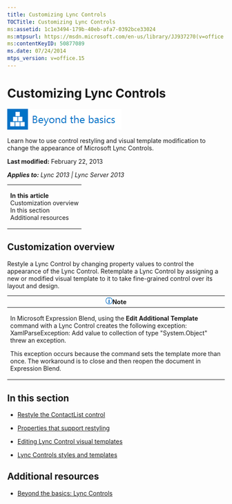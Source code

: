 ```yaml
---
title: Customizing Lync Controls
TOCTitle: Customizing Lync Controls
ms:assetid: 1c1e3494-179b-40eb-afa7-0392bce33024
ms:mtpsurl: https://msdn.microsoft.com/en-us/library/JJ937270(v=office.15)
ms:contentKeyID: 50877089
ms.date: 07/24/2014
mtps_version: v=office.15
---
```


# Customizing Lync Controls

![Beyond the basics topic](images/JJ937254.mod_icon_beyondbasics_long(Office.15).png "Beyond the basics topic")

Learn how to use control restyling and visual template modification to change the appearance of Microsoft Lync Controls.

**Last modified:** February 22, 2013

***Applies to:** Lync 2013 | Lync Server 2013*

<table>
<colgroup>
<col style="width: 100%" />
</colgroup>
<tbody>
<tr class="odd">
<td><p><strong>In this article</strong><br />
Customization overview<br />
In this section<br />
Additional resources</p></td>
</tr>
</tbody>
</table>

## Customization overview

Restyle a Lync Control by changing property values to control the appearance of the Lync Control. Retemplate a Lync Control by assigning a new or modified visual template to it to take fine-grained control over its layout and design.

<table>
<colgroup>
<col style="width: 100%" />
</colgroup>
<thead>
<tr class="header">
<th><img src="images/JJ933112.alert_note(Office.15).gif" title="Note" alt="Note" /><strong>Note</strong></th>
</tr>
</thead>
<tbody>
<tr class="odd">
<td><p>In Microsoft Expression Blend, using the <strong>Edit Additional Template</strong> command with a Lync Control creates the following exception: XamlParseException: Add value to collection of type &quot;System.Object&quot; threw an exception.</p>
<p>This exception occurs because the command sets the template more than once. The workaround is to close and then reopen the document in Expression Blend.</p></td>
</tr>
</tbody>
</table>

## In this section

  - [Restyle the ContactList control](restyle-the-contactlist-control.md)

  - [Properties that support restyling](properties-that-support-restyling.md)

  - [Editing Lync Control visual templates](editing-lync-control-visual-templates.md)

  - [Lync Controls styles and templates](lync-controls-styles-and-templates.md)

## Additional resources

  - [Beyond the basics: Lync Controls](beyond-the-basics-lync-controls.md)

